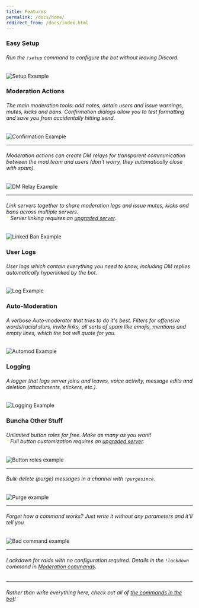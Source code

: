 ```yaml
---
title: Features
permalink: /docs/home/
redirect_from: /docs/index.html
---
```

<div class="panel panel-primary">
	<div class="panel-heading">
		<h3 class="panel-title" id="setup">Easy Setup</h3>
	</div>
	<div class="panel-body">
    <h6>Run the <code>!setup</code> command to configure the bot without leaving Discord.</h6>
    <a><img src="/jot/assets/img/examples/setup.png" class="img-responsive" alt="Setup Example"></a>
	</div>
</div>
<div class="panel panel-primary">
	<div class="panel-heading">
		<h3 class="panel-title" id="moderation-actions">Moderation Actions</h3>
	</div>
	<div class="panel-body">
    <h6>The main moderation tools: add notes, detain users and issue warnings, mutes, kicks and bans. Confirmation dialogs allow you to test formatting and save you from accidentally hitting send.</h6>
    <a><img src="/jot/assets/img/examples/confirm.png" class="img-responsive" alt="Confirmation Example"></a>
    <hr/>
    <h6>Moderation actions can create DM relays for transparent communication between the mod team and users (don't worry, they automatically close with spam).</h6>
    <a><img src="/jot/assets/img/examples/warned.png" class="img-responsive" alt="DM Relay Example"></a>
    <hr/>
    <h6>Link servers together to share moderation logs and issue mutes, kicks and bans across multiple servers.<br><span style="color:#fee75c;">&#42;</span> Server linking requires an <a href="{{ "/upgrade/" | relative_url }}">upgraded server</a>.</h6>
    <a><img src="/jot/assets/img/examples/linkedban.png" class="img-responsive" alt="Linked Ban Example"></a>
	</div>
</div>
<div class="panel panel-primary">
	<div class="panel-heading">
		<h3 class="panel-title" id="user-logs">User Logs</h3>
	</div>
	<div class="panel-body">
    <h6>User logs which contain everything you need to know, including DM replies automatically hyperlinked by the bot.</h6>
    <a><img src="/jot/assets/img/examples/userlog.png" class="img-responsive" alt="Log Example"></a>
	</div>
</div>
<div class="panel panel-primary">
	<div class="panel-heading">
		<h3 class="panel-title" id="automod">Auto-Moderation</h3>
	</div>
	<div class="panel-body">
    <h6>A verbose Auto-moderator that tries to do it's best. Filters for offensive words/racial slurs, invite links, all sorts of spam like emojis, mentions and empty lines, which the bot will quote for you.</h6>
    <a><img src="/jot/assets/img/examples/automod.png" class="img-responsive" alt="Automod Example"></a>
	</div>
</div>
<div class="panel panel-primary">
	<div class="panel-heading">
		<h3 class="panel-title" id="logging">Logging</h3>
	</div>
	<div class="panel-body">
    <h6>A logger that logs server joins and leaves, voice activity, message edits and deletion (attachments, stickers, etc.).</h6>
    <a><img src="/jot/assets/img/examples/logging.png" class="img-responsive" alt="Logging Example"></a>
	</div>
</div>
<div class="panel panel-primary">
	<div class="panel-heading">
		<h3 class="panel-title" id="other">Buncha Other Stuff</h3>
	</div>
	<div class="panel-body">
    <h6>Unlimited button roles for free. Make as many as you want!<br><span style="color:#fee75c;">&#42;</span> Full button customization requires an <a href="{{ "/upgrade/" | relative_url }}">upgraded server</a>.</h6>
    <a><img src="/jot/assets/img/examples/buttonroles.png" class="img-responsive" alt="Button roles example"></a>
    <hr />
    <h6>Bulk-delete (purge) messages in a channel with <code class="language-plaintext highlighter-rouge">!purgesince</code>.</h6>
    <a><img src="/jot/assets/img/examples/purge.png" class="img-responsive" alt="Purge example"></a>
    <hr />
    <h6>Forget how a command works? Just write it without any parameters and it'll tell you.</h6>
    <a><img src="/jot/assets/img/examples/badcommand.png" class="img-responsive" alt="Bad command example"></a>
    <hr />
    <h6>Lockdown for raids with no configuration required. Details in the <code class="language-plaintext highlighter-rouge">!lockdown</code> command in <a href="/jot/docs/cmds-mod#lockdown">Moderation commands</a>.</h6>
    <hr />
    <h6>Rather than write everything here, check out all of <a href="/jot/docs/cmds-config/">the commands in the bot</a>!</h6>
	</div>
</div>

